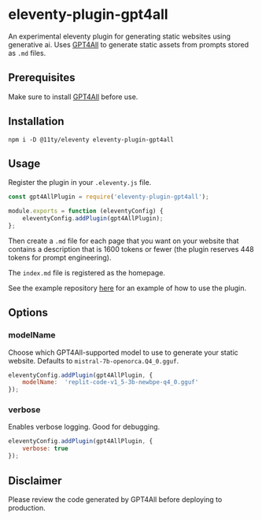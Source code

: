 # eleventy-plugin-gpt4all

An experimental eleventy plugin for generating static websites using generative ai. Uses [GPT4All](https://gpt4all.io/index.html) to generate static assets from prompts stored as `.md` files.

## Prerequisites

Make sure to install [GPT4All](https://gpt4all.io/index.html) before use.

## Installation

```shell
npm i -D @11ty/eleventy eleventy-plugin-gpt4all
```

## Usage

Register the plugin in your `.eleventy.js` file.

```js
const gpt4AllPlugin = require('eleventy-plugin-gpt4all');

module.exports = function (eleventyConfig) {
    eleventyConfig.addPlugin(gpt4AllPlugin);
};
```

Then create a `.md` file for each page that you want on your website that contains a description that is 1600 tokens or fewer (the plugin reserves 448 tokens for prompt engineering).

The `index.md` file is registered as the homepage.

See the example repository [here](https://github.com/doug-wade/eleventy-plugin-gpt4all-example) for an example of how to use the plugin.

## Options

### modelName

Choose which GPT4All-supported model to use to generate your static website. Defaults to `mistral-7b-openorca.Q4_0.gguf`.

```javascript
eleventyConfig.addPlugin(gpt4AllPlugin, { 
    modelName:  'replit-code-v1_5-3b-newbpe-q4_0.gguf'
});
```

### verbose

Enables verbose logging. Good for debugging.

```javascript
eleventyConfig.addPlugin(gpt4AllPlugin, { 
    verbose: true 
});
```

## Disclaimer

Please review the code generated by GPT4All before deploying to production.

